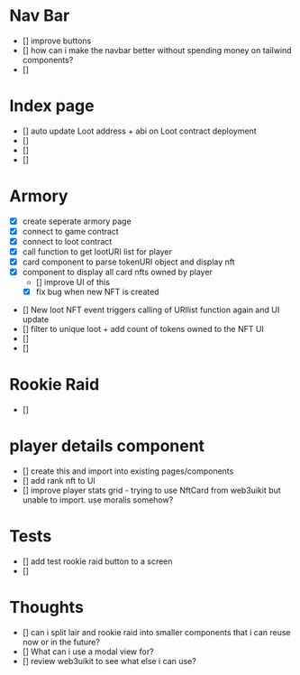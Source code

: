 


# Nav Bar

- [] improve buttons
- [] how can i make the navbar better without spending money on tailwind components? 
- []

# Index page
- [] auto update Loot address + abi on Loot contract deployment
- []
- []
- []



# Armory

- [X] create seperate armory page
- [X] connect to game contract
- [X] connect to loot contract
- [X] call function to get lootURI list for player
- [X]  card component to parse tokenURI object and display nft 
- [X]  component to display all card nfts owned by player
    - [] improve UI of this
    - [x] fix bug when new NFT is created
- [] New loot NFT event triggers calling of URIlist function again and UI update
- [] filter to unique loot + add count of tokens owned to the NFT UI
- []
- []

# Rookie Raid
- [] 

# player details component
- [] create this and import into existing pages/components
- [] add rank nft to UI
- [] improve player stats grid - trying to use NftCard from web3uikit but unable to import. use moralis somehow?


# Tests
- [] add test rookie raid button to a screen
- [] 


# Thoughts
- [] can i split lair and rookie raid into smaller components that i can reuse now or in the future?
- [] What can i use a modal view for?
- [] review web3uikit to see what else i can use? 